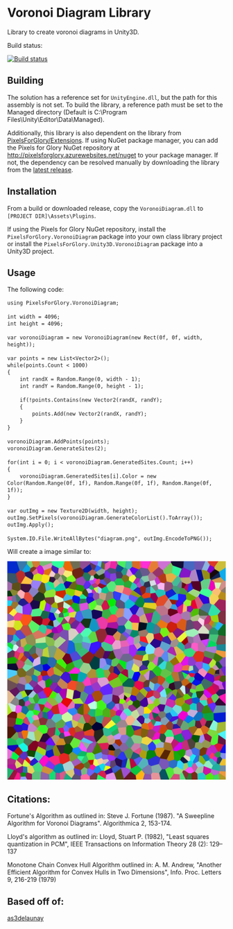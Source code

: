 # Voronoi Diagram Library
Library to create voronoi diagrams in Unity3D.

Build status:

[![Build status](https://ci.appveyor.com/api/projects/status/2hrdm7nq8y487mf5/branch/master?svg=true)](https://ci.appveyor.com/project/LlamaBot/voronoidiagram/branch/master)

## Building
The solution has a reference set for `UnityEngine.dll`, but the path for this assembly is not set. To build the library, a reference path must be set to the Managed directory (Default is C:\Program Files\Unity\Editor\Data\Managed).  

Additionally, this library is also dependent on the library from [PixelsForGlory/Extensions](https://github.com/PixelsForGlory/Extensions).  If using NuGet package manager, you can add the Pixels for Glory NuGet repository at http://pixelsforglory.azurewebsites.net/nuget to your package manager.  If not, the dependency can be resolved manually by downloading the library from the [latest release](https://github.com/PixelsForGlory/Extensions/releases).

## Installation
From a build or downloaded release, copy the `VoronoiDiagram.dll` to `[PROJECT DIR]\Assets\Plugins`.

If using the Pixels for Glory NuGet repository, install the `PixelsForGlory.VoronoiDiagram` package into your own class library project or install the `PixelsForGlory.Unity3D.VoronoiDiagram` package into a Unity3D project.

## Usage

The following code:

    using PixelsForGlory.VoronoiDiagram;
    
    int width = 4096;
    int height = 4096;
    
    var voronoiDiagram = new VoronoiDiagram(new Rect(0f, 0f, width, height));    

    var points = new List<Vector2>();
    while(points.Count < 1000)
    {
        int randX = Random.Range(0, width - 1);
        int randY = Random.Range(0, height - 1);

        if(!points.Contains(new Vector2(randX, randY);
        {
            points.Add(new Vector2(randX, randY);
        }
    }

    voronoiDiagram.AddPoints(points);
    voronoiDiagram.GenerateSites(2);
    
    for(int i = 0; i < voronoiDiagram.GeneratedSites.Count; i++)
    {
        voronoiDiagram.GeneratedSites[i].Color = new Color(Random.Range(0f, 1f), Random.Range(0f, 1f), Random.Range(0f, 1f));
    }

    var outImg = new Texture2D(width, height);
    outImg.SetPixels(voronoiDiagram.GenerateColorList().ToArray());
    outImg.Apply();

    System.IO.File.WriteAllBytes("diagram.png", outImg.EncodeToPNG());

Will create a image similar to:

![Voronoi Diagram](./VoronoiDiagramTest/OriginalImages/Diagram.png?raw=true "Voronoi Diagram")

Citations:
----------
Fortune's Algorithm as outlined in:
Steve J. Fortune (1987). "A Sweepline Algorithm for Voronoi Diagrams". Algorithmica 2, 153-174. 

Lloyd's algorithm as outlined in:
Lloyd, Stuart P. (1982), "Least squares quantization in PCM", IEEE Transactions on Information Theory 28 (2): 129–137

Monotone Chain Convex Hull Algorithm outlined in:
A. M. Andrew, "Another Efficient Algorithm for Convex Hulls in Two Dimensions", Info. Proc. Letters 9, 216-219 (1979)

Based off of:
---------
[as3delaunay](http://nodename.github.io/as3delaunay/)
